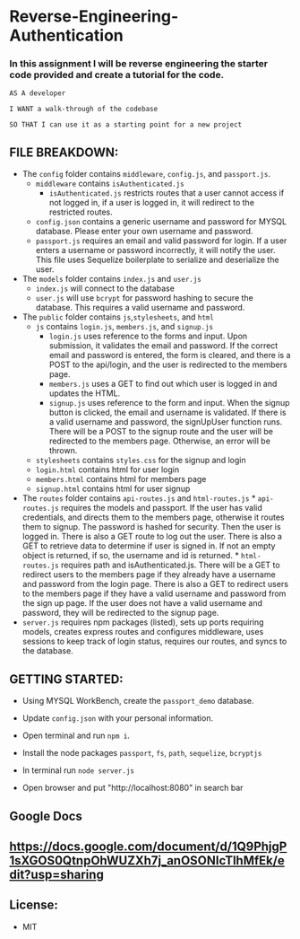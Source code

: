 # Reverse-Engineering-Authentication

### In this assignment I will be reverse engineering the starter code provided and create a tutorial for the code.

```
AS A developer

I WANT a walk-through of the codebase

SO THAT I can use it as a starting point for a new project
```

## FILE BREAKDOWN: 
* The `config` folder contains `middleware`, `config.js`, and `passport.js`.
  * `middleware` contains `isAuthenticated.js`
     * `isAuthenticated.js` restricts routes that a user cannot access if not logged in, if a user is logged in, it will redirect to the restricted routes.
  * `config.json` contains a generic username and password for MYSQL database.  Please enter your own username and password.
  * `passport.js` requires an email and valid password for login.  If a user enters a username or password incorrectly, it will notify the user.  This file uses Sequelize boilerplate to serialize and deserialize the user.
* The `models` folder contains `index.js` and `user.js`
    * `index.js` will connect to the database
    * `user.js` will use `bcrypt` for password hashing to secure the database.  This requires a valid username and password.
* The `public` folder contains `js`,`stylesheets`, and `html`
    * `js` contains `login.js`, `members.js`, and `signup.js`
        * `login.js` uses reference to the forms and input.  Upon submission, it validates the email and password. If the correct email and password is entered, the form is cleared, and there is a POST to the api/login, and the user is redirected to the members page.  
        * `members.js` uses a GET to find out which user is logged in and updates the HTML.
        * `signup.js` uses reference to the form and input.  When the signup button is clicked, the email and username is validated.  If there is a valid username and password, the signUpUser function runs.  There will be a POST to the signup route and the user will be redirected to the members page. Otherwise, an error will be thrown.   
    * `stylesheets` contains `styles.css` for the signup and login
    * `login.html` contains html for user login
    * `members.html` contains html for members page
    * `signup.html` contains html for user signup
* The `routes` folder contains `api-routes.js` and `html-routes.js`
        * `api-routes.js` requires the models and passport.  If the user has valid credentials, and directs them to the members page, otherwise it routes them to signup.  The password is hashed for security.  Then the user is logged in.  There is also a GET route to log out the user.  There is also a GET to retrieve data to determine if user is signed in.  If not an empty object is returned, if so, the username and id is returned.
        * `html-routes.js` requires path and isAuthenticated.js. There will be a GET to redirect users to the members page if they already have a username and password from the login page.  There is also a GET to redirect users to the members page if they have a valid username and password from the sign up page.  If the user does not have a valid username and password, they will be redirected to the signup page.    
* `server.js` requires npm packages (listed), sets up ports requiring models, creates express routes and configures middleware, uses sessions to keep track of login status, requires our routes, and syncs to the database.  

## GETTING STARTED: 

* Using MYSQL WorkBench, create the `passport_demo` database.

* Update `config.json` with your personal information.

* Open terminal and run `npm i`.

* Install the node packages `passport`, `fs`, `path`, `sequelize`, `bcryptjs`

* In terminal run `node server.js`


* Open browser and put "http://localhost:8080" in search bar
  


## Google Docs
## https://docs.google.com/document/d/1Q9PhjgP1sXGOS0QtnpOhWUZXh7j_anOSONIcTlhMfEk/edit?usp=sharing


 
 ## License: 
 * MIT



